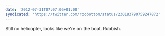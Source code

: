 ```yaml
---
date: '2012-07-31T07:07:06+01:00'
syndicated: 'https://twitter.com/roobottom/status/230183790759247872'
---
```

Still no helicopter, looks like we're on the boat. Rubbish.
